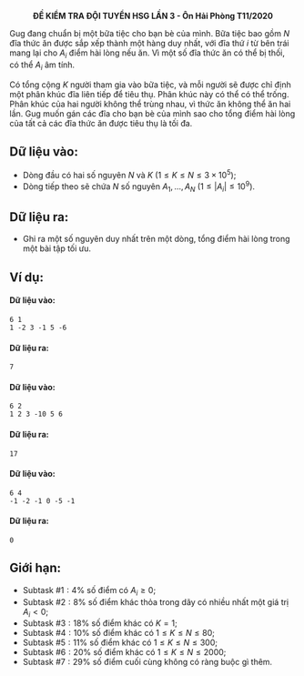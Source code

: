 **<center>ĐỀ KIỂM TRA ĐỘI TUYỂN HSG LẦN 3 - Ôn Hải Phòng T11/2020</center>**

Gug đang chuẩn bị một bữa tiệc cho bạn bè của mình. Bữa tiệc bao gồm $N$ đĩa thức ăn được sắp xếp thành một hàng duy nhất, với đĩa thứ $i$ từ bên trái mang lại cho $A_i$ điểm hài lòng nếu ăn. Vì một số đĩa thức ăn có thể bị thối, có thể $A_i$ âm tính.

Có tổng cộng $K$ người tham gia vào bữa tiệc, và mỗi người sẽ được chỉ định một phân khúc đĩa liên tiếp để tiêu thụ. Phân khúc này có thể có thể trống. Phân khúc của hai người không thể trùng nhau, vì thức ăn không thể ăn hai lần. Gug muốn gán các đĩa cho bạn bè của mình sao cho tổng điểm hài lòng của tất cả các đĩa thức ăn được tiêu thụ là tối đa.

## Dữ liệu vào:
- Dòng đầu có hai số nguyên $N$ và $K\ (1 ≤ K ≤ N ≤ 3 \times 10^5)$;
- Dòng tiếp theo sẽ chứa $N$ số nguyên $A_1 ,\dots , A_N\ (1 ≤ |A_i| ≤ 10^9)$.

## Dữ liệu ra:
- Ghi ra một số nguyên duy nhất trên một dòng, tổng điểm hài lòng trong một bài tập tối ưu.

## Ví dụ:
#### Dữ liệu vào:
```
6 1
1 -2 3 -1 5 -6
```
#### Dữ liệu ra:
```
7
```

#### Dữ liệu vào:
```
6 2
1 2 3 -10 5 6
```

#### Dữ liệu ra:
```
17
```

#### Dữ liệu vào:
```
6 4
-1 -2 -1 0 -5 -1
```

#### Dữ liệu ra:
```
0
```

## Giới hạn:
- Subtask $\#1: 4\%$ số điểm có $A_i ≥ 0$;
- Subtask $\#2: 8\%$ số điểm khác thỏa trong dãy có nhiều nhất một giá trị $A_i < 0$;
- Subtask $\#3: 18\%$ số điểm khác có $K = 1$;
- Subtask $\#4: 10\%$ số điểm khác có $1 ≤ K ≤ N ≤ 80$;
- Subtask $\#5: 11\%$ số điểm khác có $1 ≤ K ≤ N ≤ 300$;
- Subtask $\#6: 20\%$ số điểm khác có $1 ≤ K ≤ N ≤ 2000$;
- Subtask $\#7: 29\%$ số điểm cuối cùng không có ràng buộc gì thêm.